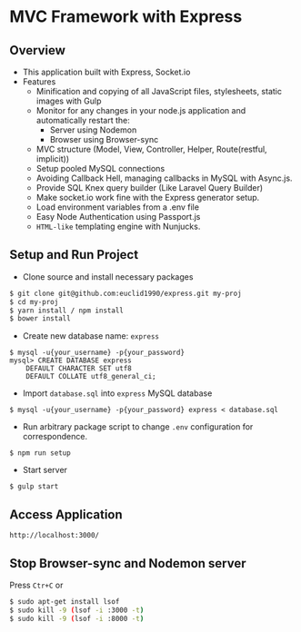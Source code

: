 # MVC Framework with Express

## Overview
- This application built with Express, Socket.io
- Features
  - Minification and copying of all JavaScript files, stylesheets, static images with Gulp
  - Monitor for any changes in your node.js application and automatically restart the:
    - Server using Nodemon
    - Browser using Browser-sync
  - MVC structure (Model, View, Controller, Helper, Route(restful, implicit))
  - Setup pooled MySQL connections
  - Avoiding Callback Hell, managing callbacks in MySQL with Async.js.
  - Provide SQL Knex query builder (Like Laravel Query Builder)
  - Make socket.io work fine with the Express generator setup.
  - Load environment variables from a .env file
  - Easy Node Authentication using Passport.js
  - `HTML-like` templating engine with Nunjucks.

## Setup and Run Project

- Clone source and install necessary packages

```bash
$ git clone git@github.com:euclid1990/express.git my-proj
$ cd my-proj
$ yarn install / npm install
$ bower install
```

- Create new database name: `express`

```
$ mysql -u{your_username} -p{your_password}
mysql> CREATE DATABASE express
    DEFAULT CHARACTER SET utf8
    DEFAULT COLLATE utf8_general_ci;
```

- Import `database.sql` into `express` MySQL database

```
$ mysql -u{your_username} -p{your_password} express < database.sql
```

- Run arbitrary package script to change `.env` configuration for correspondence.

```
$ npm run setup
```

- Start server

```
$ gulp start
```

## Access Application

```
http://localhost:3000/
```

## Stop Browser-sync and Nodemon server

Press `Ctr+C` or

```bash
$ sudo apt-get install lsof
$ sudo kill -9 (lsof -i :3000 -t)
$ sudo kill -9 (lsof -i :8000 -t)
```